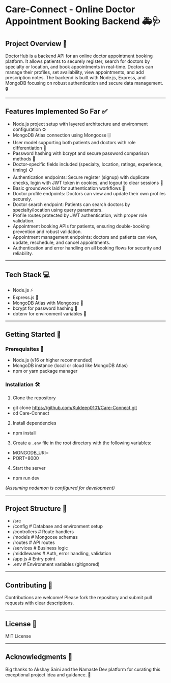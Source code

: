 # Care-Connect - Online Doctor Appointment Booking Backend 🚑🩺

## Project Overview 📝

DoctorHub is a backend API for an online doctor appointment booking platform. It allows patients to securely register, search for doctors by specialty or location, and book appointments in real-time. Doctors can manage their profiles, set availability, view appointments, and add prescription notes. The backend is built with Node.js, Express, and MongoDB focusing on robust authentication and secure data management. 🔒

---

## Features Implemented So Far ✅

- Node.js project setup with layered architecture and environment configuration ⚙️  
- MongoDB Atlas connection using Mongoose 🗄️  
- User model supporting both patients and doctors with role differentiation 👥  
- Password hashing with bcrypt and secure password comparison methods 🔐  
- Doctor-specific fields included (specialty, location, ratings, experience, timing) 📋 
- Authentication endpoints: Secure register (signup) with duplicate checks, login with JWT token in   cookies, and logout to clear sessions 🔑   
- Basic groundwork laid for authentication workflows 🔧
- Doctor profile endpoints: Doctors can view and update their own profiles securely.
- Doctor search endpoint: Patients can search doctors by specialty/location using query parameters.
- Profile routes protected by JWT authentication, with proper role validation.
- Appointment booking APIs for patients, ensuring double-booking prevention and robust validation.
- Appointment management endpoints: doctors and patients can view, update, reschedule, and cancel   appointments.
- Authentication and error handling on all booking flows for security and reliability.


---

## Tech Stack 💻

- Node.js ⚡  
- Express.js 🚀  
- MongoDB Atlas with Mongoose 🐘  
- bcrypt for password hashing 🔑  
- dotenv for environment variables 🌿

---

## Getting Started 🚀

### Prerequisites 🎯

- Node.js (v16 or higher recommended)  
- MongoDB instance (local or cloud like MongoDB Atlas)  
- npm or yarn package manager

### Installation 🛠️

1. Clone the repository  

- git clone https://github.com/Kuldeep0101/Care-Connect.git
- cd Care-Connect



2. Install dependencies  

- npm install

3. Create a `.env` file in the root directory with the following variables:  

- MONGODB_URI=
- PORT=8000


4. Start the server  

 - npm run dev


*(Assuming nodemon is configured for development)*

---

## Project Structure 📂

- /src
- /config # Database and environment setup
- /controllers # Route handlers
- /models # Mongoose schemas
- /routes # API routes
- /services # Business logic
- /middlewares # Auth, error handling, validation
- /app.js # Entry point
- .env # Environment variables (gitignored)


---

## Contributing 🤝

Contributions are welcome! Please fork the repository and submit pull requests with clear descriptions.

---

## License 📄

MIT License

---

## Acknowledgments 🙏

Big thanks to Akshay Saini and the Namaste Dev platform for curating this exceptional project idea and guidance. 🎉
